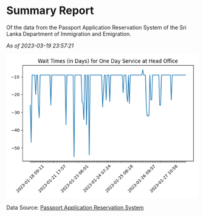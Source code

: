 # Summary Report

Of the data from the Passport Application Reservation System of the Sri Lanka Department of Immigration and Emigration.

*As of 2023-03-19 23:57:21*

![Wait Time Chart](summary.wait_time_chart.png)

Data Source: [Passport Application Reservation System](https://eservices.immigration.gov.lk:8443/appointment/pages/reservationApplication.xhtml)
